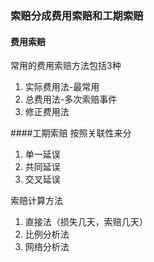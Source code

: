 ### 索赔分成费用索赔和工期索赔


#### 费用索赔
常用的费用索赔方法包括3种
1. 实际费用法-最常用
2. 总费用法-多次索赔事件
3. 修正费用法

####工期索赔
按照关联性来分
1. 单一延误
2. 共同延误
3. 交叉延误

索赔计算方法
1. 直接法（损失几天，索赔几天）
2. 比例分析法
3. 网络分析法


